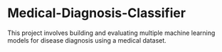 # Medical-Diagnosis-Classifier
This project involves building and evaluating multiple machine learning models for disease diagnosis using a medical dataset.
